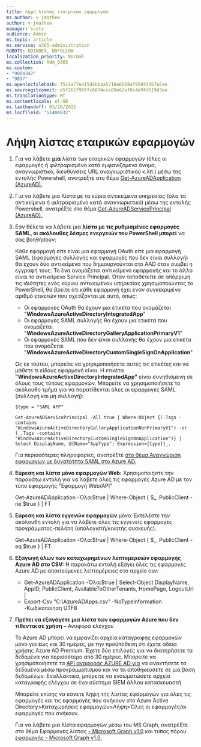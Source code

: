 ```yaml
---
title: Λήψη λίστας εταιρικών εφαρμογών
ms.author: v-jmathew
author: v-jmathew
manager: scotv
audience: Admin
ms.topic: article
ms.service: o365-administration
ROBOTS: NOINDEX, NOFOLLOW
localization_priority: Normal
ms.collection: Adm_O365
ms.custom:
- "9004342"
- "9837"
ms.openlocfilehash: f5c1a77e415d4bbaa5718a6668af95934db7e5ae
ms.sourcegitcommit: e5f261f95ffc6074cce89e62ef8c4e9fd519d3ee
ms.translationtype: MT
ms.contentlocale: el-GR
ms.lasthandoff: 03/26/2021
ms.locfileid: "51404932"
---
```

# <a name="get-a-list-of-enterprise-applications"></a>Λήψη λίστας εταιρικών εφαρμογών

1. Για να λάβετε **μια** λίστα των εταιρικών εφαρμογών (όλες οι εφαρμογές ή φιλτραρισμένο κατά εμφανιζόμενο όνομα, αναγνωριστικό, διευθύνσεις URL αναγνωριστικού κ.λπ.) μέσω της εντολής Powershell, ανατρέξτε στο θέμα [Get-AzureADApplication (AzureAD).](https://docs.microsoft.com/powershell/module/azuread/get-azureadapplication)
2. Για να λάβετε μια λίστα με τα κύρια αντικείμενα υπηρεσίας (όλα τα αντικείμενα ή φιλτραρισμένο κατά αναγνωριστικό) μέσω της εντολής Powershell, ανατρέξτε στο θέμα [Get-AzureADServicePrincipal (AzureAD).](https://docs.microsoft.com/powershell/module/azuread/get-azureadserviceprincipal)
3. Εάν θέλετε να λάβετε μια **λίστα με τις ρυθμισμένες εφαρμογές SAML, οι ακόλουθες δέσμες ενεργειών του PowerShell μπορεί** να σας βοηθήσουν:

    Κάθε εφαρμογή είτε είναι μια εφαρμογή OAuth είτε μια εφαρμογή SAML (εφαρμογές συλλογής και εφαρμογές που δεν είναι συλλογή) θα έχουν δύο αντικείμενα που δημιουργούνται στο AAD όταν συμβεί η εγγραφή τους. Το ένα ονομάζεται αντικείμενο εφαρμογής και το άλλο είναι το αντικείμενο Service Principal. Όταν τοποθετείτε σε απόρριψη τις ιδιότητες ενός κύριου αντικειμένου υπηρεσίας χρησιμοποιώντας το PowerShell, θα βρείτε ότι κάθε εφαρμογή έχει έναν συγκεκριμένο αριθμό ετικετών που σχετίζονται με αυτό, όπως:

    - Οι εφαρμογές OAuth θα έχουν μια ετικέτα που ονομάζεται "**WindowsAzureActiveDirectoryIntegratedApp**"
    - Οι εφαρμογές SAML συλλογής θα έχουν μια ετικέτα που ονομάζεται "**WindowsAzureActiveDirectoryGalleryApplicationPrimaryV1**"
    - Οι εφαρμογές SAML που δεν είναι συλλογής θα έχουν μια ετικέτα που ονομάζεται "**WindowsAzureActiveDirectoryCustomSingleSignOnApplication**"

    Ως εκ τούτου, μπορείτε να χρησιμοποιήσετε αυτές τις ετικέτες και να μάθετε τι είδους εφαρμογή είναι. Η ετικέτα **"WindowsAzureActiveDirectoryIntegratedApp"** είναι συνηθισμένη σε όλους τους τύπους εφαρμογών. Μπορείτε να χρησιμοποιήσετε το ακόλουθο τμήμα για να παρατίθενται όλες οι εφαρμογές SAML (συλλογή και μη συλλογή):

    `$type = "SAML APP"`

    `Get-AzureADServicePrincipal -All true | Where-Object {(.Tags -contains "WindowsAzureActiveDirectoryGalleryApplicationNonPrimaryV1") -or (_.Tags -contains "WindowsAzureActiveDirectoryCustomSingleSignOnApplication")} | Select DisplayName, @{Name="AppType"; Expression={type}}_.`

    Για περισσότερες πληροφορίες, ανατρέξτε [στο θέμα Αναγνώριση εφαρμογών με δυνατότητα SAML στο Azure AD.](https://docs.microsoft.com/answers/questions/24259/identify-saml-enabled-apps-in-azure-ad.html)

4. **Εύρεση και λίστα μόνο εφαρμογών Web:** Χρησιμοποιήστε την παρακάτω εντολή για να λάβετε όλες τις εφαρμογές Azure AD με τον τύπο εφαρμογής "Εφαρμογή Web/API"

    Get-AzureADApplication -Όλα:$true | Where-Object { $_. PublicClient -ne $true } | FT
5. **Εύρεση και λίστα εγγενών εφαρμογών** μόνο: Εκτελέστε την ακόλουθη εντολή για να λάβετε όλες τις εγγενείς εφαρμογές προγράμματος-πελάτη (υπολογιστή/κινητής συσκευής).

    Get-AzureADApplication -Όλα:$true | Where-Object { $_. PublicClient -eq $true } | FT
6. **Εξαγωγή όλων των καταχωρημένων λεπτομερειών εφαρμογής Azure AD στο CSV:** Η παρακάτω εντολή εξάγει όλες τις εφαρμογές Azure AD με απαιτούμενες λεπτομέρειες στο αρχείο csv:

    - Get-AzureADApplication -Όλα:$true | Select-Object DisplayName, AppID, PublicClient, AvailableToOtherTenants, HomePage, LogoutUrl |
    - Export-Csv "C:\AzureADApps.csv" -NoTypeInformation -Κωδικοποίηση UTF8

7. **Πρέπει να εξαγάγετε μια λίστα των εφαρμογών Azure που δεν τίθενται σε χρήση** – Αναφορά ελέγχου

    Το Azure AD μπορεί να εμφανίζει αρχεία καταγραφής εφαρμογών μόνο για έως και 30 ημέρες, με την προϋπόθεση ότι έχετε άδεια χρήσης Azure AD Premium.
    Έχετε δύο επιλογές για να διατηρήσετε τα δεδομένα για περισσότερο από 30 ημέρες. Μπορείτε να χρησιμοποιήσετε τα [API αναφοράς AZURE AD για](https://docs.microsoft.com/azure/active-directory/reports-monitoring/concept-reporting-api) να ανακτήσετε τα δεδομένα μέσω προγραμματισμού και να τα αποθηκεύσετε σε μια βάση δεδομένων. Εναλλακτικά, μπορείτε να ενσωματώσετε αρχεία καταγραφής ελέγχου σε ένα σύστημα SIEM άλλου κατασκευαστή.

    Μπορείτε επίσης να κάνετε λήψη της λίστας εφαρμογών για όλες τις εφαρμογές και τις εφαρμογές που ανήκουν στο Azure Active Directory>Καταχωρήσεις εφαρμογών>Λήψη>Όλες οι εφαρμογές/οι εφαρμογές που ανήκουν.

    Για να λάβετε μια λίστα εφαρμογών μέσω του MS Graph, ανατρέξτε στο θέμα Εφαρμογές λίστας [- Microsoft Graph v1.0](https://docs.microsoft.com/graph/api/application-list) και τύπος πόρου [εφαρμογής - Microsoft Graph v1.0.](https://docs.microsoft.com/graph/api/resources/application)
